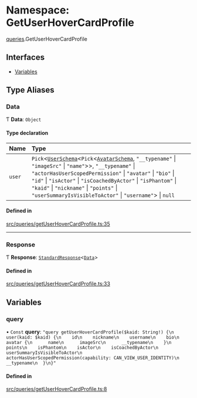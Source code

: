 # Namespace: GetUserHoverCardProfile

[queries](api/modules/queries.md).GetUserHoverCardProfile

## Interfaces

- [Variables](api/interfaces/queries.GetUserHoverCardProfile.Variables.md)

## Type Aliases

### Data

Ƭ **Data**: `Object`

#### Type declaration

| Name | Type |
| :------ | :------ |
| `user` | `Pick`\<[`UserSchema`](api/interfaces/UserSchema.md)\<`Pick`\<[`AvatarSchema`](api/interfaces/AvatarSchema.md), ``"__typename"`` \| ``"imageSrc"`` \| ``"name"``\>\>, ``"__typename"`` \| ``"actorHasUserScopedPermission"`` \| ``"avatar"`` \| ``"bio"`` \| ``"id"`` \| ``"isActor"`` \| ``"isCoachedByActor"`` \| ``"isPhantom"`` \| ``"kaid"`` \| ``"nickname"`` \| ``"points"`` \| ``"userSummaryIsVisibleToActor"`` \| ``"username"``\> \| ``null`` |

#### Defined in

[src/queries/getUserHoverCardProfile.ts:35](https://github.com/bhavjitChauhan/khan-api/blob/9bcea3fc/src/queries/getUserHoverCardProfile.ts#L35)

___

### Response

Ƭ **Response**: [`StandardResponse`](api/README.md#standardresponse)\<[`Data`](api/modules/queries.GetUserHoverCardProfile.md#data)\>

#### Defined in

[src/queries/getUserHoverCardProfile.ts:33](https://github.com/bhavjitChauhan/khan-api/blob/9bcea3fc/src/queries/getUserHoverCardProfile.ts#L33)

## Variables

### query

• `Const` **query**: ``"query getUserHoverCardProfile($kaid: String!) {\n  user(kaid: $kaid) {\n    id\n    nickname\n    username\n    bio\n    avatar {\n      name\n      imageSrc\n      __typename\n    }\n    points\n    isPhantom\n    isActor\n    isCoachedByActor\n    userSummaryIsVisibleToActor\n    actorHasUserScopedPermission(capability: CAN_VIEW_USER_IDENTITY)\n    __typename\n  }\n}"``

#### Defined in

[src/queries/getUserHoverCardProfile.ts:8](https://github.com/bhavjitChauhan/khan-api/blob/9bcea3fc/src/queries/getUserHoverCardProfile.ts#L8)
